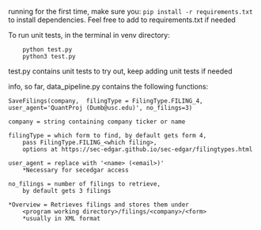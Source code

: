 running for the first time, make sure you:
	```pip install -r requirements.txt```
to install dependencies. Feel free to add to requirements.txt if needed

To run unit tests, in the terminal in venv directory:
```
	python test.py
	python3 test.py
```
test.py contains unit tests to try out, keep adding unit tests if needed


info, so far, data_pipeline.py contains the following functions:
```
SaveFilings(company,  filingType = FilingType.FILING_4, user_agent='QuantProj (Dumb@usc.edu)', no_filings=3)
```
	company = string containing company ticker or name

	filingType = which form to find, by default gets form 4, 
		pass FilingType.FILING_<which filing>, 
		options at https://sec-edgar.github.io/sec-edgar/filingtypes.html

	user_agent = replace with '<name> (<email>)' 
		*Necessary for secedgar access

	no_filings = number of filings to retrieve, 
		by default gets 3 filings

	*Overview = Retrieves filings and stores them under 
		<program working directory>/filings/<company>/<form>
		*usually in XML format


